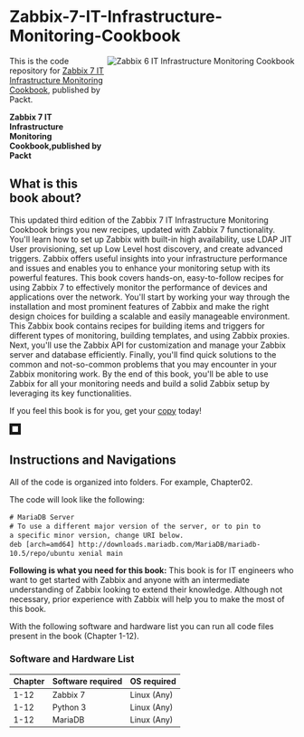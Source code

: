 # Zabbix-7-IT-Infrastructure-Monitoring-Cookbook
<a href="https://www.packtpub.com/product/zabbix-6-it-infrastructure-monitoring-cookbook/9781803246918?utm_source=github&utm_medium=repository&utm_campaign=9781803246918"><img src="https://static.packt-cdn.com/products/9781803246918/cover/smaller" alt="Zabbix 6 IT Infrastructure Monitoring Cookbook" height="256px" align="right"></a>

This is the code repository for [Zabbix 7 IT Infrastructure Monitoring Cookbook](https://www.packtpub.com/product/zabbix-6-it-infrastructure-monitoring-cookbook/9781803246918?utm_source=github&utm_medium=repository&utm_campaign=9781803246918), published by Packt.

**Zabbix 7 IT Infrastructure Monitoring Cookbook,published by Packt**

## What is this book about?
This updated third edition of the Zabbix 7 IT Infrastructure Monitoring Cookbook brings you new recipes, updated with Zabbix 7 functionality. You'll learn how to set up Zabbix with built-in high availability, use LDAP JIT User provisioning, set up Low Level host discovery, and create advanced triggers. Zabbix offers useful insights into your infrastructure performance and issues and enables you to enhance your monitoring setup with its powerful features. This book covers hands-on, easy-to-follow recipes for using Zabbix 7 to effectively monitor the performance of devices and applications over the network. You'll start by working your way through the installation and most prominent features of Zabbix and make the right design choices for building a scalable and easily manageable environment. This Zabbix book contains recipes for building items and triggers for different types of monitoring, building templates, and using Zabbix proxies. Next, you'll use the Zabbix API for customization and manage your Zabbix server and database efficiently. Finally, you'll find quick solutions to the common and not-so-common problems that you may encounter in your Zabbix monitoring work. By the end of this book, you'll be able to use Zabbix for all your monitoring needs and build a solid Zabbix setup by leveraging its key functionalities.

If you feel this book is for you, get your [copy](https://www.amazon.com/dp/B09M6VYG1P) today!

<a href="https://www.packtpub.com/?utm_source=github&utm_medium=banner&utm_campaign=GitHubBanner"><img src="https://raw.githubusercontent.com/PacktPublishing/GitHub/master/GitHub.png" 
alt="https://www.packtpub.com/" border="5" /></a>

## Instructions and Navigations
All of the code is organized into folders. For example, Chapter02.

The code will look like the following:
```
# MariaDB Server
# To use a different major version of the server, or to pin to
a specific minor version, change URI below.
deb [arch=amd64] http://downloads.mariadb.com/MariaDB/mariadb-10.5/repo/ubuntu xenial main
```

**Following is what you need for this book:**
This book is for IT engineers who want to get started with Zabbix and anyone with an intermediate understanding of Zabbix looking to extend their knowledge. Although not necessary, prior experience with Zabbix will help you to make the most of this book.

With the following software and hardware list you can run all code files present in the book (Chapter 1-12).
### Software and Hardware List
| Chapter | Software required | OS required |
| -------- | ------------------------------------ | ----------------------------------- |
| 1-12 | Zabbix 7 |  Linux (Any) |
| 1-12 | Python 3 |  Linux (Any) |
| 1-12 | MariaDB |  Linux (Any) |
